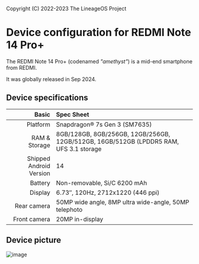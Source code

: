 Copyright (C) 2022-2023 The LineageOS Project

Device configuration for REDMI Note 14 Pro+
=========================================

The REDMI Note 14 Pro+ (codenamed _"amethyst"_) is a mid-end smartphone from REDMI.

It was globally released in Sep 2024.

## Device specifications

Basic   | Spec Sheet
-------:|:-------------------------
Platform | Snapdragon® 7s Gen 3 (SM7635)
RAM & Storage | 8GB/128GB, 8GB/256GB, 12GB/256GB, 12GB/512GB, 16GB/512GB (LPDDR5 RAM, UFS 3.1 storage | for last config)
Shipped Android Version | 14 | HyperOS
Battery | Non-removable, Si/C 6200 mAh
Display | 6.73″, 120Hz, 2712x1220 (446 ppi)
Rear camera | 50MP wide angle, 8MP ultra wide-angle, 50MP telephoto
Front camera | 20MP in-display

## Device picture

![image](https://github.com/user-attachments/assets/9175e29e-a9d6-400c-8861-a50828b71882)

